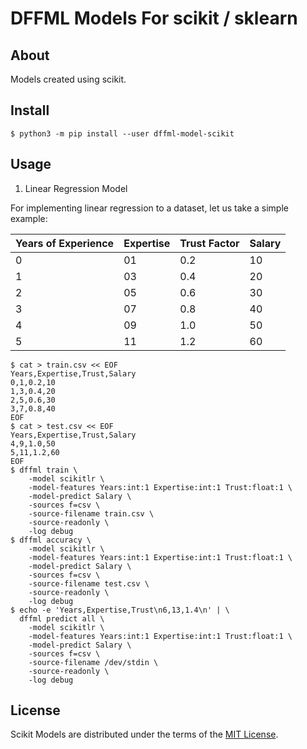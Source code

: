 # DFFML Models For scikit / sklearn

## About

Models created using scikit.

## Install

```console
$ python3 -m pip install --user dffml-model-scikit
```

## Usage

1. Linear Regression Model

For implementing linear regression to a dataset, let us take a simple example:

| Years of Experience  |  Expertise | Trust Factor | Salary |
| -------------------- | ---------- | ------------ | ------ |
|          0           |     01     |      0.2     |   10   |
|          1           |     03     |      0.4     |   20   |
|          2           |     05     |      0.6     |   30   |
|          3           |     07     |      0.8     |   40   |
|          4           |     09     |      1.0     |   50   |
|          5           |     11     |      1.2     |   60   |

```console
$ cat > train.csv << EOF
Years,Expertise,Trust,Salary
0,1,0.2,10
1,3,0.4,20
2,5,0.6,30
3,7,0.8,40
EOF
$ cat > test.csv << EOF
Years,Expertise,Trust,Salary
4,9,1.0,50
5,11,1.2,60
EOF
$ dffml train \
    -model scikitlr \
    -model-features Years:int:1 Expertise:int:1 Trust:float:1 \
    -model-predict Salary \
    -sources f=csv \
    -source-filename train.csv \
    -source-readonly \
    -log debug
$ dffml accuracy \
    -model scikitlr \
    -model-features Years:int:1 Expertise:int:1 Trust:float:1 \
    -model-predict Salary \
    -sources f=csv \
    -source-filename test.csv \
    -source-readonly \
    -log debug
$ echo -e 'Years,Expertise,Trust\n6,13,1.4\n' | \
  dffml predict all \
    -model scikitlr \
    -model-features Years:int:1 Expertise:int:1 Trust:float:1 \
    -model-predict Salary \
    -sources f=csv \
    -source-filename /dev/stdin \
    -source-readonly \
    -log debug
```

## License

Scikit Models are distributed under the terms of the
[MIT License](LICENSE).
